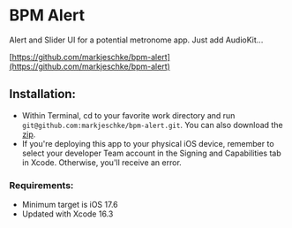 # BPM Alert
Alert and Slider UI for a potential metronome app. Just add AudioKit...

[https://github.com/markjeschke/bpm-alert](https://github.com/markjeschke/bpm-alert)

## Installation:
* Within Terminal, cd to your favorite work directory and run `git@github.com:markjeschke/bpm-alert.git`. You can also download the [zip](https://github.com/markjeschke/bpm-alert/archive/refs/heads/main.zip).
* If you're deploying this app to your physical iOS device, remember to select your developer Team account in the Signing and Capabilities tab in Xcode. Otherwise, you'll receive an error.

### Requirements:
* Minimum target is iOS 17.6
* Updated with Xcode 16.3